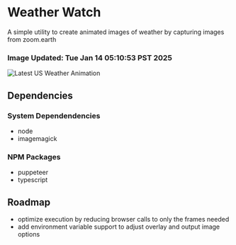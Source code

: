 # Weather Watch

A simple utility to create animated images of weather by capturing images from zoom.earth

### Image Updated: Tue Jan 14 05:10:53 PST 2025

![Latest US Weather Animation](animations/2025-01-14.webp)

## Dependencies
### System Dependendencies
* node
* imagemagick
### NPM Packages
* puppeteer
* typescript

## Roadmap
* optimize execution by reducing browser calls to only the frames needed
* add environment variable support to adjust overlay and output image options
